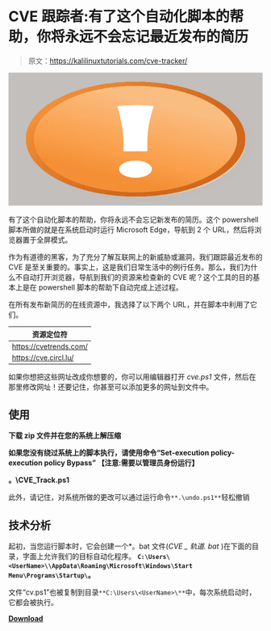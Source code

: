 # CVE 跟踪者:有了这个自动化脚本的帮助，你将永远不会忘记最近发布的简历

> 原文：<https://kalilinuxtutorials.com/cve-tracker/>

[![](img//7230f808ed6b2449b83c9caf6b308afd.png)](https://blogger.googleusercontent.com/img/b/R29vZ2xl/AVvXsEjU-uSLXtoZrLnLlEyACh1Ts-vbWxfzNrT-R-9g2a6mMSNWHwzZMwart3jmTQbjLiEp96S_lA8d1ujRJGVwR5mZs8FWvORpMw4eNbaYXLNhb3dCKACJj-OVkAmOwR6z7nv21E6MBKuInOa4si4SE3Az_zk9-UC9e5JFPqyvXDINxzChHfJqvC7p6XWk/s728/68747470733a2f2f75706c6f61642e77696b696d656469612e6f72672f77696b6970656469612f636f6d6d6f6e732f7468756d622f302f30662f4e6f74655f69636f6e2e7376672f3132303070782d4e6f74655f69636f6e2e7376672e706e67%20(1).png)

有了这个自动化脚本的帮助，你将永远不会忘记新发布的简历。这个 powershell 脚本所做的就是在系统启动时运行 Microsoft Edge，导航到 2 个 URL，然后将浏览器置于全屏模式。

作为有道德的黑客，为了充分了解互联网上的新威胁或漏洞，我们跟踪最近发布的 CVE 是至关重要的。事实上，这是我们日常生活中的例行任务。那么，我们为什么不自动打开浏览器，导航到我们的资源来检查新的 CVE 呢？这个工具的目的基本上是在 powershell 脚本的帮助下自动完成上述过程。

在所有发布新简历的在线资源中，我选择了以下两个 URL，并在脚本中利用了它们。

| 资源定位符 |
| --- |
| https://cvetrends.com/ |
| https://cve.circl.lu/ |

如果你想把这些网址改成你想要的，你可以用编辑器打开 *cve.ps1* 文件，然后在那里修改网址！还要记住，你甚至可以添加更多的网址到文件中。

## 使用

**下载 zip 文件并在您的系统上解压缩**

**如果您没有绕过系统上的脚本执行，请使用命令“Set-execution policy-execution policy Bypass”
【注意:需要以管理员身份运行】**

**。\CVE_Track.ps1**

此外，请记住，对系统所做的更改可以通过运行命令`**.\undo.ps1**`轻松撤销

## 技术分析

起初，当您运行脚本时，它会创建一个*。bat 文件(*CVE _ 轨道. bat* )在下面的目录，字面上允许我们的目标自动化程序。 **`C:\Users\<UserName>\\AppData\Roaming\Microsoft\Windows\Start Menu\Programs\Startup\`。**

文件“cv.ps1”也被复制到目录`**C:\Users\<UserName>\**`中，每次系统启动时，它都会被执行。

[**Download**](https://github.com/4D0niiS/CVE-Tracker)